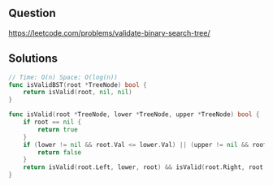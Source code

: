 ## Question

https://leetcode.com/problems/validate-binary-search-tree/

## Solutions

```go
// Time: O(n) Space: O(log(n))
func isValidBST(root *TreeNode) bool {
	return isValid(root, nil, nil)
}

func isValid(root *TreeNode, lower *TreeNode, upper *TreeNode) bool {
	if root == nil {
		return true
	}
	if (lower != nil && root.Val <= lower.Val) || (upper != nil && root.Val >= upper.Val) {
		return false
	}
	return isValid(root.Left, lower, root) && isValid(root.Right, root, upper)
}
```
